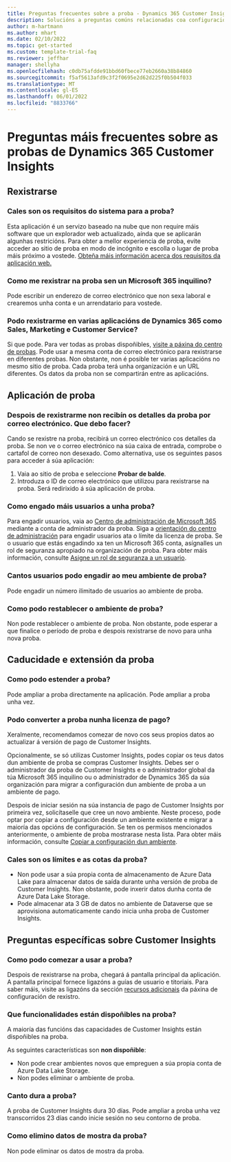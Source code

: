 ```yaml
---
title: Preguntas frecuentes sobre a proba - Dynamics 365 Customer Insights
description: Solucións a preguntas comúns relacionadas coa configuración e a xestión de probas de Customer Insights. Aprenda a resolver problemas específicos da plataforma e das aplicacións.
author: m-hartmann
ms.author: mhart
ms.date: 02/10/2022
ms.topic: get-started
ms.custom: template-trial-faq
ms.reviewer: jeffhar
manager: shellyha
ms.openlocfilehash: c0db75afdde91bbd60fbece77eb2660a38b84860
ms.sourcegitcommit: f5af5613afd9c3f2f0695e2d62d225f0b504f033
ms.translationtype: MT
ms.contentlocale: gl-ES
ms.lasthandoff: 06/01/2022
ms.locfileid: "8833766"
---
```

# <a name="dynamics-365-customer-insights-trial-faq"></a>Preguntas máis frecuentes sobre as probas de Dynamics 365 Customer Insights

## <a name="sign-up"></a>Rexistrarse

### <a name="what-are-the-system-requirements-for-the-trial"></a>Cales son os requisitos do sistema para a proba?

Esta aplicación é un servizo baseado na nube que non require máis software que un explorador web actualizado, aínda que se aplicarán algunhas restricións. Para obter a mellor experiencia de proba, evite acceder ao sitio de proba en modo de incógnito e escolla o lugar de proba máis próximo a vostede. [Obteña máis información acerca dos requisitos da aplicación web.](/power-platform/admin/web-application-requirements)

### <a name="how-do-i-sign-up-for-the-trial-without-a-microsoft-365-tenant"></a>Como me rexistrar na proba sen un Microsoft 365 inquilino?

Pode escribir un enderezo de correo electrónico que non sexa laboral e crearemos unha conta e un arrendatario para vostede.

### <a name="can-i-sign-up-for-multiple-dynamics-365-apps-such-as-sales-marketing-and-customer-service"></a>Podo rexistrarme en varias aplicacións de Dynamics 365 como Sales, Marketing e Customer Service?

Si que pode. Para ver todas as probas dispoñibles, [visite a páxina do centro de probas](https://dynamics.microsoft.com/dynamics-365-free-trial). Pode usar a mesma conta de correo electrónico para rexistrarse en diferentes probas. Non obstante, non é posible ter varias aplicacións no mesmo sitio de proba. Cada proba terá unha organización e un URL diferentes. Os datos da proba non se compartirán entre as aplicacións.

## <a name="trial-app"></a>Aplicación de proba

### <a name="i-didnt-receive-the-trial-details-email-after-signing-up-what-should-i-do"></a>Despois de rexistrarme non recibín os detalles da proba por correo electrónico. Que debo facer?

Cando se rexistre na proba, recibirá un correo electrónico cos detalles da proba. Se non ve o correo electrónico na súa caixa de entrada, comprobe o cartafol de correo non desexado. Como alternativa, use os seguintes pasos para acceder á súa aplicación:

1. Vaia ao sitio de proba e seleccione **Probar de balde**.
1. Introduza o ID de correo electrónico que utilizou para rexistrarse na proba. Será redirixido á súa aplicación de proba.

### <a name="how-do-i-add-more-users-to-a-trial"></a>Como engado máis usuarios a unha proba?

Para engadir usuarios, vaia ao [Centro de administración de Microsoft 365](https://admin.microsoft.com) mediante a conta de administrador da proba. Siga a [orientación do centro de administración](/microsoft-365/admin/add-users/add-users) para engadir usuarios ata o límite da licenza de proba. Se o usuario que estás engadindo xa ten un Microsoft 365 conta, asígnalles un rol de seguranza apropiado na organización de proba. Para obter máis información, consulte [Asigne un rol de seguranza a un usuario](/power-platform/admin/create-users-assign-online-security-roles#assign-a-security-role-to-a-user).

### <a name="how-many-users-can-i-add-to-my-trial-environment"></a>Cantos usuarios podo engadir ao meu ambiente de proba?

Pode engadir un número ilimitado de usuarios ao ambiente de proba.

### <a name="how-do-i-reset-the-trial-environment"></a>Como podo restablecer o ambiente de proba?

Non pode restablecer o ambiente de proba. Non obstante, pode esperar a que finalice o período de proba e despois rexistrarse de novo para unha nova proba.

## <a name="trial-expiration-and-extension"></a>Caducidade e extensión da proba

### <a name="how-do-i-extend-the-trial"></a>Como podo estender a proba?

Pode ampliar a proba directamente na aplicación. Pode ampliar a proba unha vez.

### <a name="can-i-convert-the-trial-to-a-paid-license"></a>Podo converter a proba nunha licenza de pago?

Xeralmente, recomendamos comezar de novo cos seus propios datos ao actualizar á versión de pago de Customer Insights. 

Opcionalmente, se só utilizas Customer Insights, podes copiar os teus datos dun ambiente de proba se compras Customer Insights. Debes ser o administrador da proba de Customer Insights e o administrador global da túa Microsoft 365 inquilino ou o administrador de Dynamics 365 da súa organización para migrar a configuración dun ambiente de proba a un ambiente de pago.

Despois de iniciar sesión na súa instancia de pago de Customer Insights por primeira vez, solicítaselle que cree un novo ambiente. Neste proceso, pode optar por copiar a configuración desde un ambiente existente e migrar a maioría das opcións de configuración. Se ten os permisos mencionados anteriormente, o ambiente de proba mostrarase nesta lista. Para obter máis información, consulte [Copiar a configuración dun ambiente](create-environment.md#copy-the-environment-configuration).

### <a name="what-are-the-trial-limits-and-quotas"></a>Cales son os límites e as cotas da proba?

- Non pode usar a súa propia conta de almacenamento de Azure Data Lake para almacenar datos de saída durante unha versión de proba de Customer Insights. Non obstante, pode inxerir datos dunha conta de Azure Data Lake Storage.
- Pode almacenar ata 3 GB de datos no ambiente de Dataverse que se aprovisiona automaticamente cando inicia unha proba de Customer Insights.

## <a name="customer-insights-specific-questions"></a>Preguntas específicas sobre Customer Insights

### <a name="how-do-i-start-using-the-trial"></a>Como podo comezar a usar a proba?

Despois de rexistrarse na proba, chegará á pantalla principal da aplicación. A pantalla principal fornece ligazóns a guías de usuario e titoriais. Para saber máis, visite as ligazóns da sección [recursos adicionais](trial-signup.md#additional-resources) da páxina de configuración de rexistro.

### <a name="what-features-are-available-in-the-trial"></a>Que funcionalidades están dispoñibles na proba?

A maioría das funcións das capacidades de Customer Insights están dispoñibles na proba.

As seguintes características son **non dispoñible**:

- Non pode crear ambientes novos que empreguen a súa propia conta de Azure Data Lake Storage.
- Non podes eliminar o ambiente de proba.

### <a name="how-long-does-the-trial-last"></a>Canto dura a proba?

A proba de Customer Insights dura 30 días. Pode ampliar a proba unha vez transcorridos 23 días cando inicie sesión no seu contorno de proba.

### <a name="how-do-i-remove-sample-data-from-the-trial"></a>Como elimino datos de mostra da proba?

Non pode eliminar os datos de mostra da proba.
